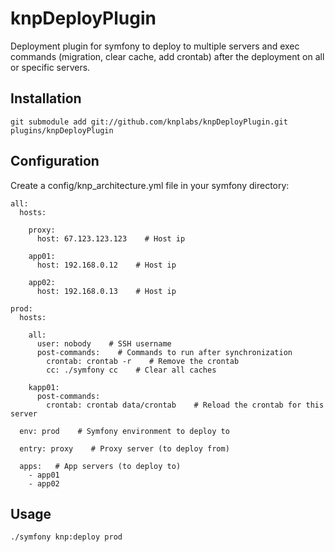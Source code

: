 # knpDeployPlugin

Deployment plugin for symfony to deploy to multiple servers and exec commands (migration, clear cache, add crontab) after the deployment on all or specific servers.
    
## Installation

    git submodule add git://github.com/knplabs/knpDeployPlugin.git plugins/knpDeployPlugin
    
## Configuration

Create a config/knp_architecture.yml file in your symfony directory:

    all:
      hosts:
    
        proxy:
          host: 67.123.123.123    # Host ip
      
        app01:
          host: 192.168.0.12    # Host ip
      
        app02:
          host: 192.168.0.13    # Host ip

    prod:
      hosts:

        all:
          user: nobody    # SSH username
          post-commands:    # Commands to run after synchronization
            crontab: crontab -r    # Remove the crontab
            cc: ./symfony cc    # Clear all caches

        kapp01:
          post-commands:
            crontab: crontab data/crontab    # Reload the crontab for this server
      
      env: prod    # Symfony environment to deploy to
  
      entry: proxy    # Proxy server (to deploy from)

      apps:   # App servers (to deploy to)
        - app01
        - app02

## Usage

    ./symfony knp:deploy prod
